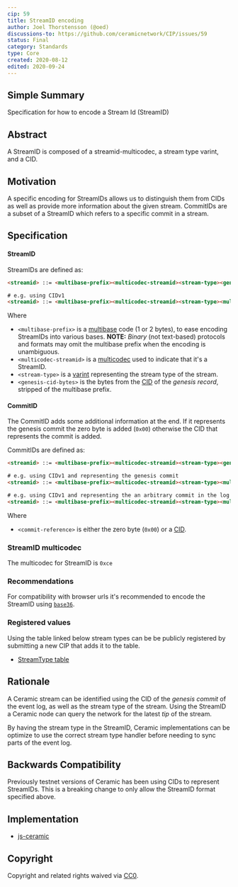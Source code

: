 ```yaml
---
cip: 59
title: StreamID encoding
author: Joel Thorstensson (@oed)
discussions-to: https://github.com/ceramicnetwork/CIP/issues/59
status: Final
category: Standards
type: Core
created: 2020-08-12
edited: 2020-09-24
---
```


## Simple Summary

Specification for how to encode a Stream Id (StreamID)


## Abstract
A StreamID is composed of a streamid-multicodec, a stream type varint, and a CID.


## Motivation
A specific encoding for StreamIDs allows us to distinguish them from CIDs as well as provide more information about the given stream. CommitIDs are a subset of a StreamID which refers to a specific commit in a stream.


## Specification
#### StreamID

StreamIDs are defined as:

```html
<streamid> ::= <multibase-prefix><multicodec-streamid><stream-type><genesis-cid-bytes>

# e.g. using CIDv1
<streamid> ::= <multibase-prefix><multicodec-streamid><stream-type><multicodec-cidv1><multicodec-content-type><multihash-content-address>
```

Where

- `<multibase-prefix>` is a [multibase](https://github.com/multiformats/multibase) code (1 or 2 bytes), to ease encoding StreamIDs into various bases. **NOTE:** *Binary* (not text-based) protocols and formats may omit the multibase prefix when the encoding is unambiguous.
- `<multicodec-streamid>` is a [multicodec](https://github.com/multiformats/multicodec) used to indicate that it's a StreamID.
- `<stream-type>` is a [varint](https://github.com/multiformats/unsigned-varint) representing the stream type of the stream.
- `<genesis-cid-bytes>` is the bytes from the [CID](https://github.com/multiformats/cid) of the *genesis record*,  stripped of the multibase prefix.

#### CommitID

The CommitID adds some additional information at the end. If it represents the genesis commit the zero byte is added (`0x00`) otherwise the CID that represents the commit is added.

CommitIDs are defined as:

```html
<streamid> ::= <multibase-prefix><multicodec-streamid><stream-type><genesis-cid-bytes><commit-reference>

# e.g. using CIDv1 and representing the genesis commit
<streamid> ::= <multibase-prefix><multicodec-streamid><stream-type><multicodec-cidv1><multicodec-content-type><multihash-content-address><0x00>

# e.g. using CIDv1 and representing the an arbitrary commit in the log
<streamid> ::= <multibase-prefix><multicodec-streamid><stream-type><multicodec-cidv1><multicodec-content-type-1><multihash-content-address-1><multicodec-cidv1><multicodec-content-type-2><multihash-content-address-2>

```

Where

- `<commit-reference>` is either the zero byte (`0x00`) or a [CID](https://github.com/multiformats/cid).

### StreamID multicodec
The multicodec for StreamID is `0xce`

### Recommendations 
For compatibility with browser urls it's recommended to encode the StreamID using [`base36`](https://github.com/multiformats/multibase).

### Registered values
Using the table linked below stream types can be be publicly registered by submitting a new CIP that adds it to the table.

* [StreamType table](../assets/streamtypes-table.csv)

## Rationale
A Ceramic stream can be identified using the CID of the *genesis commit* of the event log, as well as the stream type of the stream. Using the StreamID a Ceramic node can query the network for the latest *tip* of the stream. 

By having the stream type in the StreamID, Ceramic implementations can be optimize to use the correct stream type handler before needing to sync parts of the event log.


## Backwards Compatibility
Previously testnet versions of Ceramic has been using CIDs to represent StreamIDs. This is a breaking change to only allow the StreamID format specified above.


## Implementation
* [js-ceramic](https://github.com/ceramicnetwork/js-ceramic)


## Copyright
Copyright and related rights waived via [CC0](https://creativecommons.org/publicdomain/zero/1.0/).
